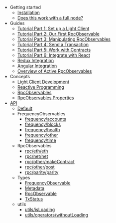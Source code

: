 - Getting started
  - [Installation](getting-started/installation.md)
  - [Does this work with a full node?](getting-started/does-it-work-with-a-full-node.md)
- Guides
  - [Tutorial Part 1: Set up a Light Client](guides/tutorial1-set-up-a-light-client.md)
  - [Tutorial Part 2: Our First RpcObservable](guides/tutorial2-our-first-rpcobservable.md)
  - [Tutorial Part 3: Manipulating RpcObservables](guides/tutorial3-manipulating-rpcobservables.md)
  - [Tutorial Part 4: Send a Transaction](guides/tutorial4-send-a-transaction.md)
  - [Tutorial Part 5: Work with Contracts](guides/tutorial5-work-with-contracts.md)
  - [Tutorial Part 6: Integrate with React](guides/tutorial6-integrate-with-react.md)
  - [Redux Integration](guides/redux-integration.md)
  - [Angular Integration](guides/angular-integration.md)
  - [Overview of Active RpcObservables](guides/ovewview-of-active-rpcobservables.md)
- Concepts
  - [Light Client Development](concepts/light-client-development.md)
  - [Reactive Programming](concepts/reactive-programming.md)
  - [RpcObservables](concepts/rpc-observables.md)
  - [RpcObservables Properties](concepts/rpc-observables-properties.md)
- [API](api/API.md)
  - [Default](api/modules/_api_.md)
  - FrequencyObservables
    - [frequency/accounts](api/modules/_frequency_accounts_.md)
    - [frequency/blocks](api/modules/_frequency_blocks_.md)
    - [frequency/health](api/modules/_frequency_health_.md)
    - [frequency/other](api/modules/_frequency_other_.md)
    - [frequency/time](api/modules/_frequency_time_.md)
  - RpcObservables
    - [rpc/eth/eth](api/modules/_rpc_eth_eth_.md)
    - [rpc/net/net](api/modules/_rpc_net_net_.md)
    - [rpc/other/makeContract](api/modules/_rpc_other_makecontract_.md)
    - [rpc/other/post](api/modules/_rpc_other_post_.md)
    - [rpc/parity/parity](api/modules/_rpc_parity_parity_.md)
  - Types
    - [FrequencyObservable](api/interfaces/_types_.frequencyobservable.md)
    - [Metadata](api/interfaces/_types_.metadata.md)
    - [RpcObservable](api/interfaces/_types_.rpcobservable.md)
    - [TxStatus](api/interfaces/_types_.txstatus.md)
  - utils
    - [utils/isLoading](api/modules/_utils_isloading_.md)
    - [utils/operators/withoutLoading](api/modules/_utils_operators_withoutloading_.md)
